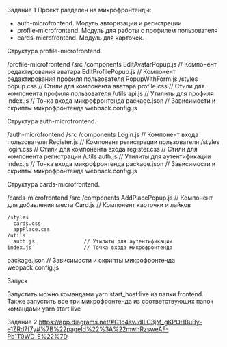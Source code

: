 Задание 1
Проект разделен на микрофронтенды:
- auth-microfrontend. Модуль авторизации и регистрации
- profile-microfrontend. Модуль для работы с профилем пользователя
- cards-microfrontend. Модуль для карточек.

Структура profile-microfrontend.

/profile-microfrontend
  /src
    /components
      EditAvatarPopup.js      // Компонент редактирования аватара
      EditProfilePopup.js     // Компонент редактирования профиля пользователя
      PopupWithForm.js
    /styles
      popup.css              // Стили для компонента аватара
      profile.css           // Стили для компонента профиля пользователя
    /utils
      api.js                // Утилиты для профиля
    index.js                // Точка входа микрофронтенда
  package.json          // Зависимости и скрипты микрофронтенда
  webpack.config.js

Структура auth-microfrontend.

/auth-microfrontend
  /src
    /components
      Login.js               // Компонент входа пользователя
      Register.js            // Компонент регистрации пользователя
    /styles
      login.css              // Стили для компонента входа
      register.css           // Стили для компонента регистрации
    /utils
      auth.js                // Утилиты для аутентификации
    index.js                 // Точка входа микрофронтенда
  package.json               // Зависимости и скрипты микрофронтенда
  webpack.config.js


Структура cards-microfrontend.

/cards-microfrontend
  /src
    /components
      AddPlacePopup.js         // Компонент для добавления места 
      Card.js                  // Компонент карточки и лайков 
     
    /styles
      cards.css              
      appPlace.css           
    /utils
      auth.js                // Утилиты для аутентификации
    index.js                 // Точка входа микрофронтенда
  package.json               // Зависимости и скрипты микрофронтенда
  webpack.config.js

  Запуск

  Запустить можно командами yarn start_host:live из папки frontend. Также запустить все три микрофронтенда из соответствующих папок командами  yarn start:live



Задание 2
https://app.diagrams.net/#G1c4svJdILC3jM_gKPOHBuBy-e1ZRd7f7y#%7B%22pageId%22%3A%22mwhRzsweAF-Pb1T0WD_E%22%7D